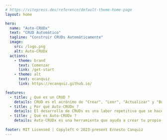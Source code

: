 ```yaml
---
# https://vitepress.dev/reference/default-theme-home-page
layout: home

hero:
  name: "Auto-CRUDx"
  text: "CRUD Automático"
  tagline: "Construir CRUDs Automáticamente"
  image:
    src: /logo.png
    alt: Auto-CRUDx
  actions:
    - theme: brand
      text: Comenzar
      link: /get-start
    - theme: alt
      text: ecanquiz
      link: https://ecanquiz.github.io/

features:
  - title: ¿ Qué es un CRUD ?
    details: CRUD es el acrónimo de "Crear", "Leer", "Actualizar" y "Borrar", (en inglés, Create, Read, Update and Delete), que se usa para referirse a las funciones básicas en bases de datos o la capa de persistencia en un software.
  - title: ¿ Por qué Auto-CRUDx ?
    details: El desarrollo de CRUDs es una labor repetitiva que se hace regularmente en el proceso de desarrollo de software. Una vez definida una estructura estandar, para los típicos CRUDs, es útil una herramienta que los genere automáticamente.
  - title: ¿ Qué es Auto-CRUDx ?
    details: Auto-CRUDx es una herramienta que ayuda a crear tu propio Generador de CRUDs Automático, según su propio stack de desarrollo y arquitectura particular.
    
footer: MIT Licensed | Copyleft © 2023-present Ernesto Canquiz
---
```


 
 



